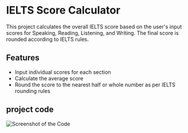 # IELTS Score Calculator

This project calculates the overall IELTS score based on the user's input scores for Speaking, Reading, Listening, and Writing. The final score is rounded according to IELTS rules.

## Features
- Input individual scores for each section
- Calculate the average score
- Round the score to the nearest half or whole number as per IELTS rounding rules


## project code 

![Screenshot of the Code](images/carbon)
